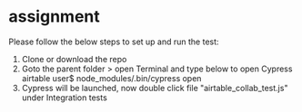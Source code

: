 # assignment

Please follow the below steps to set up and run the test:
1. Clone or download the repo
2. Goto the parent folder > open Terminal and type below to open Cypress
	airtable user$ node_modules/.bin/cypress open
3. Cypress will be launched, now double click file "airtable_collab_test.js" under Integration tests

